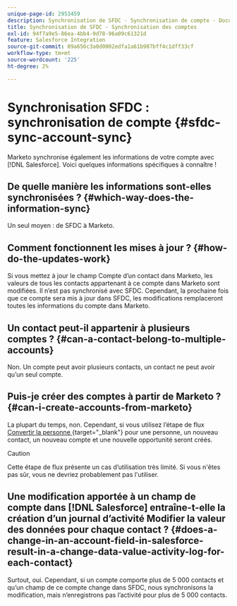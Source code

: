 ```yaml
---
unique-page-id: 2953459
description: Synchronisation de SFDC - Synchronisation de compte - Documents Marketo - Documentation du produit
title: Synchronisation de SFDC - Synchronisation des comptes
exl-id: 94f7a9e5-86ea-4bb4-9d78-96a09c61321d
feature: Salesforce Integration
source-git-commit: 09a656c3a0d0002edfa1a61b987bff4c1dff33cf
workflow-type: tm+mt
source-wordcount: '225'
ht-degree: 2%

---
```


# Synchronisation SFDC : synchronisation de compte {#sfdc-sync-account-sync}

Marketo synchronise également les informations de votre compte avec [!DNL Salesforce]. Voici quelques informations spécifiques à connaître !

## De quelle manière les informations sont-elles synchronisées ? {#which-way-does-the-information-sync}

Un seul moyen : de SFDC à Marketo.

## Comment fonctionnent les mises à jour ? {#how-do-the-updates-work}

Si vous mettez à jour le champ Compte d’un contact dans Marketo, les valeurs de tous les contacts appartenant à ce compte dans Marketo sont modifiées. Il n’est pas synchronisé avec SFDC. Cependant, la prochaine fois que ce compte sera mis à jour dans SFDC, les modifications remplaceront toutes les informations du compte dans Marketo.

## Un contact peut-il appartenir à plusieurs comptes ?  {#can-a-contact-belong-to-multiple-accounts}

Non. Un compte peut avoir plusieurs contacts, un contact ne peut avoir qu’un seul compte.

## Puis-je créer des comptes à partir de Marketo ? {#can-i-create-accounts-from-marketo}

La plupart du temps, non. Cependant, si vous utilisez l’étape de flux [ Convertir la personne ](/help/marketo/product-docs/core-marketo-concepts/smart-campaigns/flow-actions/convert-person.md){target="_blank"} pour une personne, un nouveau contact, un nouveau compte et une nouvelle opportunité seront créés.

>[!CAUTION]
>
>Cette étape de flux présente un cas d’utilisation très limité. Si vous n&#39;êtes pas sûr, vous ne devriez probablement pas l&#39;utiliser.

## Une modification apportée à un champ de compte dans [!DNL Salesforce] entraîne-t-elle la création d’un journal d’activité Modifier la valeur des données pour chaque contact ?  {#does-a-change-in-an-account-field-in-salesforce-result-in-a-change-data-value-activity-log-for-each-contact}

Surtout, oui. Cependant, si un compte comporte plus de 5 000 contacts et qu’un champ de ce compte change dans SFDC, nous synchronisons la modification, mais n’enregistrons pas l’activité pour plus de 5 000 contacts.
